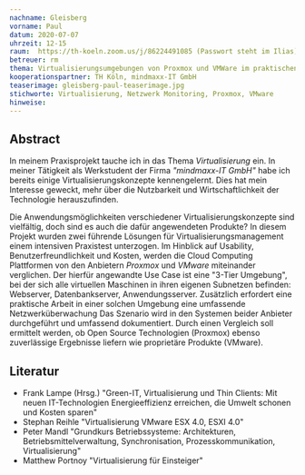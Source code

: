 ```yaml
---
nachname: Gleisberg
vorname: Paul
datum: 2020-07-07
uhrzeit: 12-15
raum:  https://th-koeln.zoom.us/j/86224491085 (Passwort steht im Ilias) Präsentation
betreuer: rm
thema: Virtualisierungsumgebungen von Proxmox und VMWare im praktischen Vergleich
kooperationspartner: TH Köln, mindmaxx-IT GmbH
teaserimage: gleisberg-paul-teaserimage.jpg
stichworte: Virtualisierung, Netzwerk Monitoring, Proxmox, VMware
hinweise:
---
```


## Abstract

In meinem Praxisprojekt tauche ich in das Thema *Virtualisierung* ein. In meiner Tätigkeit als Werkstudent der Firma *"mindmaxx-IT GmbH"* habe ich bereits einige Virtualisierungskonzepte kennengelernt. Dies hat mein Interesse geweckt, mehr über die Nutzbarkeit und Wirtschaftlichkeit der Technologie herauszufinden.

Die Anwendungsmöglichkeiten verschiedener Virtualisierungskonzepte sind vielfältig, doch sind es auch die dafür angewendeten Produkte? In diesem Projekt wurden zwei führende Lösungen für Virtualisierungsmanagement einem intensiven Praxistest unterzogen. Im Hinblick auf Usability, Benutzerfreundlichkeit und Kosten, werden die Cloud Computing Plattformen von den Anbietern *Proxmox* und *VMware* miteinander verglichen.
Der hierfür angewandte Use Case ist eine "3-Tier Umgebung", bei der sich alle virtuellen Maschinen in ihren eigenen Subnetzen befinden: Webserver, Datenbankserver, Anwendungsserver. Zusätzlich erfordert eine praktische Arbeit in einer solchen Umgebung eine umfassende Netzwerküberwachung Das Szenario wird in den Systemen beider Anbieter durchgeführt und umfassend dokumentiert. Durch einen Vergleich soll ermittelt werden, ob Open Source Technologien (Proxmox) ebenso zuverlässige Ergebnisse liefern wie proprietäre Produkte (VMware).


## Literatur

- Frank Lampe (Hrsg.) "Green-IT, Virtualisierung und Thin Clients: Mit neuen IT-Technologien Energieeffizienz erreichen, die Umwelt schonen und Kosten sparen"
- Stephan Reihle "Virtualisierung VMware ESX 4.0, ESXI 4.0"
- Peter Mandl "Grundkurs Betriebssysteme: Architekturen, Betriebsmittelverwaltung, Synchronisation, Prozesskommunikation, Virtualisierung"
- Matthew Portnoy "Virtualisierung für Einsteiger"
